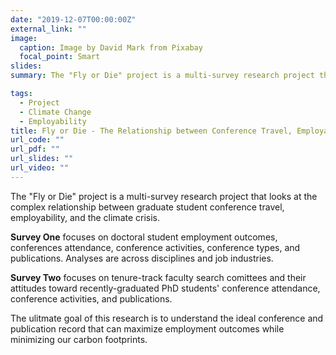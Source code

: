 ```yaml
---
date: "2019-12-07T00:00:00Z"
external_link: ""
image:
  caption: Image by David Mark from Pixabay 
  focal_point: Smart
slides:
summary: The "Fly or Die" project is a multi-survey research project that looks at the complex relationship between graduate student conference travel, employability, and the climate crisis.

tags:
  - Project
  - Climate Change
  - Employability
title: Fly or Die - The Relationship between Conference Travel, Employability, and the Climate Crisis.
url_code: ""
url_pdf: ""
url_slides: ""
url_video: ""
---
```


The "Fly or Die" project is a multi-survey research project that looks at the complex relationship between graduate student conference travel, employability, and the climate crisis.

**Survey One** focuses on doctoral student employment outcomes, conferences attendance, conference activities, conference types, and publications. Analyses are across disciplines and job industries.

**Survey Two** focuses on tenure-track faculty search comittees and their attitudes toward recently-graduated PhD students' conference attendance, conference activities, and publications.

The ulitmate goal of this research is to understand the ideal conference and publication record that can maximize employment outcomes while minimizing our carbon footprints.
